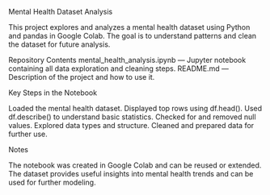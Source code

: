  Mental Health Dataset Analysis

This project explores and analyzes a mental health dataset using Python and pandas in Google Colab. The goal is to understand patterns and clean the dataset for future analysis.

 Repository Contents
 mental_health_analysis.ipynb — Jupyter notebook containing all data exploration and cleaning steps.
 README.md — Description of the project and how to use it.

 Key Steps in the Notebook

 Loaded the mental health dataset.
 Displayed top rows using df.head().
 Used df.describe() to understand basic statistics.
 Checked for and removed null values.
 Explored data types and structure.
 Cleaned and prepared data for further use.

Notes

 The notebook was created in Google Colab and can be reused or extended.
 The dataset provides useful insights into mental health trends and can be used for further modeling.

